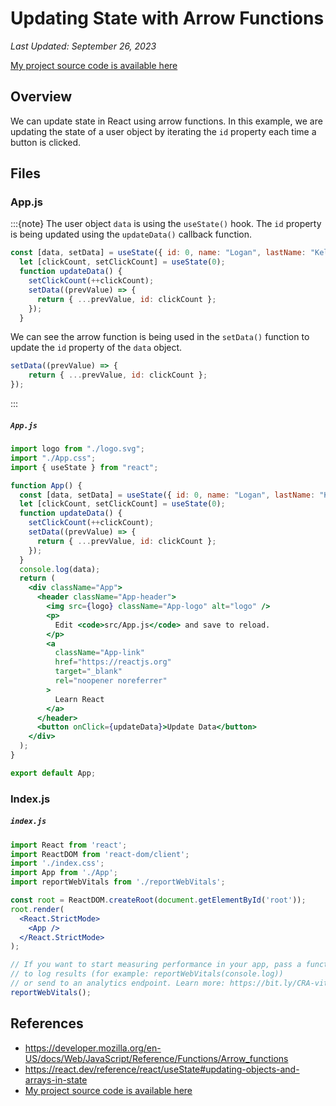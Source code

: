 # Updating State with Arrow Functions

*Last Updated: September 26, 2023*

[My project source code is available here](https://github.com/LoganKells/meta-front-end-developer/tree/develop/course-6-advanced-react/lab-update-state-with-arrow-function)

## Overview

We can update state in React using arrow functions. In this example, we are updating the state of a user object by
iterating the `id` property each time a button is clicked.

## Files

### App.js

:::{note}
The user object `data` is using the `useState()` hook. The `id` property is being updated using the `updateData()`
callback function.
```jsx
const [data, setData] = useState({ id: 0, name: "Logan", lastName: "Kells" });
  let [clickCount, setClickCount] = useState(0);
  function updateData() {
    setClickCount(++clickCount);
    setData((prevValue) => {
      return { ...prevValue, id: clickCount };
    });
  }
```

We can see the arrow function is being used in the `setData()` function to update the `id` property of the `data` object.
```jsx
setData((prevValue) => {
    return { ...prevValue, id: clickCount };
});
```
:::

<h5 a><strong><code>App.js</code></strong></h5>

```jsx
import logo from "./logo.svg";
import "./App.css";
import { useState } from "react";

function App() {
  const [data, setData] = useState({ id: 0, name: "Logan", lastName: "Kells" });
  let [clickCount, setClickCount] = useState(0);
  function updateData() {
    setClickCount(++clickCount);
    setData((prevValue) => {
      return { ...prevValue, id: clickCount };
    });
  }
  console.log(data);
  return (
    <div className="App">
      <header className="App-header">
        <img src={logo} className="App-logo" alt="logo" />
        <p>
          Edit <code>src/App.js</code> and save to reload.
        </p>
        <a
          className="App-link"
          href="https://reactjs.org"
          target="_blank"
          rel="noopener noreferrer"
        >
          Learn React
        </a>
      </header>
      <button onClick={updateData}>Update Data</button>
    </div>
  );
}

export default App;
```

### Index.js

<h5 a><strong><code>index.js</code></strong></h5>

```jsx
import React from 'react';
import ReactDOM from 'react-dom/client';
import './index.css';
import App from './App';
import reportWebVitals from './reportWebVitals';

const root = ReactDOM.createRoot(document.getElementById('root'));
root.render(
  <React.StrictMode>
    <App />
  </React.StrictMode>
);

// If you want to start measuring performance in your app, pass a function
// to log results (for example: reportWebVitals(console.log))
// or send to an analytics endpoint. Learn more: https://bit.ly/CRA-vitals
reportWebVitals();
```

## References

- https://developer.mozilla.org/en-US/docs/Web/JavaScript/Reference/Functions/Arrow_functions
- https://react.dev/reference/react/useState#updating-objects-and-arrays-in-state
- [My project source code is available here](https://github.com/LoganKells/meta-front-end-developer/tree/develop/course-6-advanced-react/lab-update-state-with-arrow-function)
